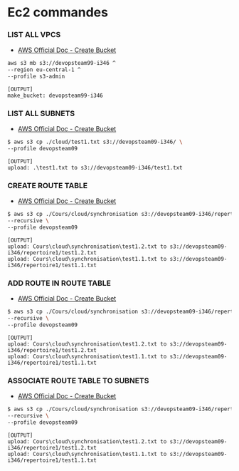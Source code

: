 # Ec2 commandes



### LIST ALL VPCS

* [AWS Official Doc - Create Bucket](https://awscli.amazonaws.com/v2/documentation/api/latest/reference/s3/mb.html#examples)

```bash
aws s3 mb s3://devopsteam99-i346 ^
--region eu-central-1 ^
--profile s3-admin
```

```
[OUTPUT]
make_bucket: devopsteam99-i346
```


### LIST ALL SUBNETS

* [AWS Official Doc - Create Bucket](https://awscli.amazonaws.com/v2/documentation/api/latest/reference/s3/mb.html#examples)

```bash
$ aws s3 cp ./cloud/test1.txt s3://devopsteam09-i346/ \
--profile devopsteam09
```

```
[OUTPUT]
upload: .\test1.txt to s3://devopsteam09-i346/test1.txt
```

### CREATE ROUTE TABLE

* [AWS Official Doc - Create Bucket](https://awscli.amazonaws.com/v2/documentation/api/latest/reference/s3/mb.html#examples)

```bash
$ aws s3 cp ./Cours/cloud/synchronisation s3://devopsteam09-i346/repertoire1 \
--recursive \
--profile devopsteam09
```

```
[OUTPUT]
upload: Cours\cloud\synchronisation\test1.2.txt to s3://devopsteam09-i346/repertoire1/test1.2.txt
upload: Cours\cloud\synchronisation\test1.1.txt to s3://devopsteam09-i346/repertoire1/test1.1.txt
```

### ADD ROUTE IN ROUTE TABLE

* [AWS Official Doc - Create Bucket](https://awscli.amazonaws.com/v2/documentation/api/latest/reference/s3/mb.html#examples)

```bash
$ aws s3 cp ./Cours/cloud/synchronisation s3://devopsteam09-i346/repertoire1 \
--recursive \
--profile devopsteam09
```

```
[OUTPUT]
upload: Cours\cloud\synchronisation\test1.2.txt to s3://devopsteam09-i346/repertoire1/test1.2.txt
upload: Cours\cloud\synchronisation\test1.1.txt to s3://devopsteam09-i346/repertoire1/test1.1.txt
```

### ASSOCIATE ROUTE TABLE TO SUBNETS

* [AWS Official Doc - Create Bucket](https://awscli.amazonaws.com/v2/documentation/api/latest/reference/s3/mb.html#examples)

```bash
$ aws s3 cp ./Cours/cloud/synchronisation s3://devopsteam09-i346/repertoire1 \
--recursive \
--profile devopsteam09
```

```
[OUTPUT]
upload: Cours\cloud\synchronisation\test1.2.txt to s3://devopsteam09-i346/repertoire1/test1.2.txt
upload: Cours\cloud\synchronisation\test1.1.txt to s3://devopsteam09-i346/repertoire1/test1.1.txt
```
